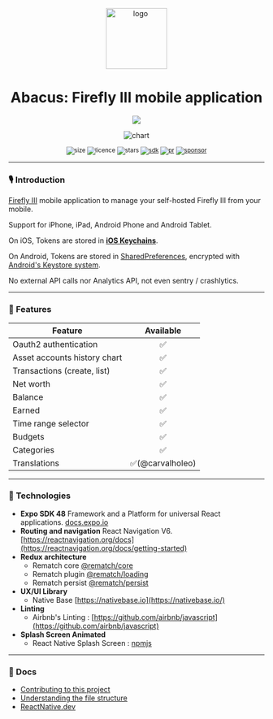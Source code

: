 <div align="center">
    <p></p>
  <img alt="logo" src="documentation/img.png" height=120 />
  <h1>Abacus: Firefly III mobile application</h1>
    <div>
        <a href="https://apps.apple.com/us/app/1627093491"><img src="documentation/apple.svg" /></a>
    </div>
  <p></p>
  <img alt="chart" src=".github/img/demo.gif" />
  <p></p>
  <sup>

![size](https://img.shields.io/github/repo-size/victorbalssa/abacus?style=for-the-badge)
![licence](https://img.shields.io/github/license/victorbalssa/abacus?style=for-the-badge)
![stars](https://img.shields.io/github/stars/victorbalssa/abacus?style=for-the-badge)
[![sdk](https://img.shields.io/badge/SDK-48.0.0-purple?style=for-the-badge&label=EXPO%20SDK)](https://www.npmjs.com/package/expo)
[![pr](https://img.shields.io/badge/PRs-welcome-brightgreen.svg?style=for-the-badge)](http://makeapullrequest.com)
[![sponsor](https://img.shields.io/github/sponsors/victorbalssa?style=for-the-badge&color=ff69b4)](https://github.com/sponsors/victorbalssa)

  </sup>
</div>

---

### 🎙 Introduction

[Firefly III](https://github.com/firefly-iii/firefly-iii) mobile application to manage your self-hosted Firefly III from
your mobile.

Support for iPhone, iPad, Android Phone and Android Tablet.

On iOS, Tokens are stored in [**iOS Keychains**](https://developer.apple.com/documentation/security/keychain_services).

On Android, Tokens are stored in [SharedPreferences](https://developer.android.com/training/data-storage/shared-preferences), encrypted with [Android's Keystore system](https://developer.android.com/training/articles/keystore.html).

No external API calls nor Analytics API, not even sentry / crashlytics.

---

### 📱 Features

| Feature                      | Available |
|------------------------------|:---------:|
| Oauth2 authentication        |     ✅     |
| Asset accounts history chart |     ✅     | 
| Transactions (create, list)  |     ✅     |
| Net worth                    |     ✅     |
| Balance                      |     ✅     |
| Earned                       |     ✅     |
| Time range selector          |     ✅     |
| Budgets                      |     ✅     |
| Categories                   |     ✅     |
| Translations                 |   ✅(@carvalholeo)    |

---

### 📡 Technologies

- __Expo SDK 48__ Framework and a Platform for universal React applications. [docs.expo.io](https://docs.expo.io/)
- __Routing and navigation__ React Navigation
  V6. [https://reactnavigation.org/docs](https://reactnavigation.org/docs/getting-started)
- __Redux architecture__
    - Rematch core [@rematch/core](https://github.com/rematch/rematch)
    - Rematch plugin [@rematch/loading](https://rematchjs.org/docs/plugins/loading)
    - Rematch persist [@rematch/persist](https://rematchjs.org/docs/plugins/persist)
- __UX/UI Library__
    - Native Base [https://nativebase.io](https://nativebase.io/)
- __Linting__
    - Airbnb's Linting : [https://github.com/airbnb/javascript](https://github.com/airbnb/javascript)
- __Splash Screen Animated__
    - React Native Splash Screen : [npmjs](https://www.npmjs.com/package/react-native-animated-splash-screen)

---

### 📖 Docs

- [Contributing to this project](.github/CONTRIBUTING.md)
- [Understanding the file structure](documentation/file.md)
- [ReactNative.dev](https://reactnative.dev)
